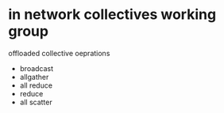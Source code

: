 # in network collectives working group

offloaded collective oeprations
- broadcast
- allgather
- all reduce
- reduce
- all scatter